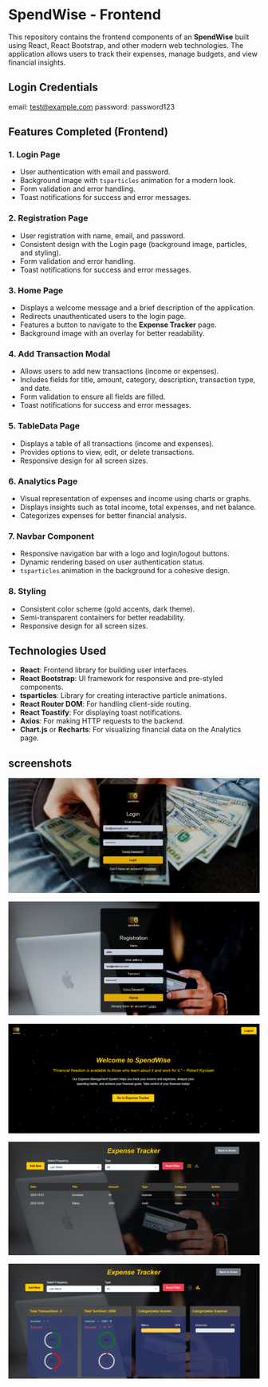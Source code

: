 # SpendWise - Frontend

This repository contains the frontend components of an **SpendWise** built using React, React Bootstrap, and other modern web technologies. The application allows users to track their expenses, manage budgets, and view financial insights.

## Login Credentials
email: test@example.com
password: password123

## Features Completed (Frontend)

### 1. **Login Page**
   - User authentication with email and password.
   - Background image with `tsparticles` animation for a modern look.
   - Form validation and error handling.
   - Toast notifications for success and error messages.

### 2. **Registration Page**
   - User registration with name, email, and password.
   - Consistent design with the Login page (background image, particles, and styling).
   - Form validation and error handling.
   - Toast notifications for success and error messages.

### 3. **Home Page**
   - Displays a welcome message and a brief description of the application.
   - Redirects unauthenticated users to the login page.
   - Features a button to navigate to the **Expense Tracker** page.
   - Background image with an overlay for better readability.

### 4. **Add Transaction Modal**
   - Allows users to add new transactions (income or expenses).
   - Includes fields for title, amount, category, description, transaction type, and date.
   - Form validation to ensure all fields are filled.
   - Toast notifications for success and error messages.

### 5. **TableData Page**
   - Displays a table of all transactions (income and expenses).
   - Provides options to view, edit, or delete transactions.
   - Responsive design for all screen sizes.

### 6. **Analytics Page**
   - Visual representation of expenses and income using charts or graphs.
   - Displays insights such as total income, total expenses, and net balance.
   - Categorizes expenses for better financial analysis.

### 7. **Navbar Component**
   - Responsive navigation bar with a logo and login/logout buttons.
   - Dynamic rendering based on user authentication status.
   - `tsparticles` animation in the background for a cohesive design.

### 8. **Styling**
   - Consistent color scheme (gold accents, dark theme).
   - Semi-transparent containers for better readability.
   - Responsive design for all screen sizes.

## Technologies Used
- **React**: Frontend library for building user interfaces.
- **React Bootstrap**: UI framework for responsive and pre-styled components.
- **tsparticles**: Library for creating interactive particle animations.
- **React Router DOM**: For handling client-side routing.
- **React Toastify**: For displaying toast notifications.
- **Axios**: For making HTTP requests to the backend.
- **Chart.js** or **Recharts**: For visualizing financial data on the Analytics page.

## screenshots

![login page](image.png)


![signup page](image-1.png)


![Home page](image-2.png)


![expensetracker page ](image-3.png)


![analytics page](image-4.png)